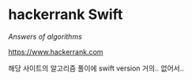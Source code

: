 # hackerrank Swift

 *Answers of algorithms*
 
https://www.hackerrank.com

해당 사이트의 알고리즘 풀이에 swift version 거의.. 없어서..

